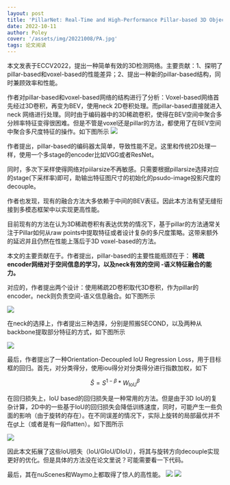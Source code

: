 ```yaml
---
layout: post
title: 'PillarNet: Real-Time and High-Performance Pillar-based 3D Object Detection'
date: 2022-10-11
author: Poley
cover: '/assets/img/20221008/PA.jpg'
tags: 论文阅读
---
```


本文发表于ECCV2022，提出一种简单有效的3D检测网络。主要贡献：1、探明了pillar-based和voxel-based的性能差异；2、提出一种新的pillar-based结构，同时兼顾效率和性能。

作者对pillar-based和voxel-based网络的结构进行了分析：Voxel-based网络首先经过3D卷积，再变为BEV，使用neck 2D卷积处理。而pillar-based直接就进入neck 网络进行处理。同时由于编码器中的3D稀疏卷积，使得在BEV空间中聚合多分辨率特征变得很困难。但是不管是voxel还是pillar的方法，都使用了在BEV空间中聚合多尺度特征的操作。如下图所示
![](/assets/img/20221008/PillarnetF2.jpg)

作者提出，pillar-based的编码器太简单，导致性能不足。这里和传统2D处理一样，使用一个多stage的encoder比如VGG或者ResNet。

同时，多次下采样使得网络对piilarsize不再敏感。只需要根据pillarsize选择对应的stage(下采样率)即可，助输出特征图尺寸的初始化的psudo-image投影尺度的decouple。

作者也发现，现有的融合方法大多依赖于中间的BEV表征。因此本方法有望无缝衔接到多模态框架中以实现更高性能。

目前现有的方法在认为3D稀疏卷积有表达优势的情况下，基于pillar的方法通常关注于Pillar如何从raw points中提取特征或者设计复杂的多尺度策略。这带来额外的延迟并且仍然在性能上落后于3D voxel-based的方法。

本文的主要贡献在于。作者提出，pillar-based的主要性能瓶颈在于：
**稀疏encoder网络对于空间信息的学习，以及neck有效的空间 -语义特征融合的能力。**

对应的，作者提出两个设计：使用稀疏2D卷积取代3D卷积，作为pillar的encoder。neck则负责空间-语义信息融合。如下图所示

![](/assets/img/20221008/PillarnetF3.jpg)

在neck的选择上，作者提出三种选择，分别是照搬SECOND，以及两种从backbone提取部分特征的方式，如下图所示

![](/assets/img/20221008/PillarnetF4.jpg)

最后，作者提出了一种Orientation-Decoupled IoU Regression Loss，用于目标框的回归。首先，对分类得分，使用iou得分对分类得分进行指数加权，如下

$$
\begin{equation}
\hat{S}=S^{1-\beta} * W_{\mathrm{IoU}}^\beta
\end{equation}
$$

在回归损失上，IoU based的回归损失是一种常用的方法。但是由于3D IoU的复杂计算，2D中的一些基于IoU的回归损失会降低训练速度，同时，可能产生一些负面的影响（由于旋转的存在）。在不同误差的情况下，实际上旋转的局部最优并不在gt上（或者是有一段flatten）。如下图所示


![](/assets/img/20221008/PillarnetF5.jpg)

因此本文拓展了这些IoU损失（IoU/GIoU/DIoU），将其与旋转方向decouple实现更好的优化。但是具体的方法没在论文里说？可能需要看一下代码。

最后，其在nuScenes和Waymo上都取得了惊人的高性能。
![](/assets/img/20221008/PillarnetT1.jpg)
![](/assets/img/20221008/PillarnetT2.jpg)
